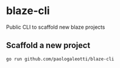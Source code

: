 # blaze-cli

Public CLI to scaffold new blaze projects

## Scaffold a new project

```bash
go run github.com/paologaleotti/blaze-cli
```